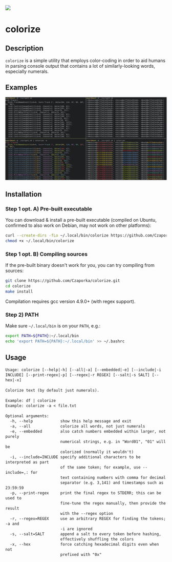![](https://github.com/Czaporka/colorize/workflows/build/badge.svg)

# colorize

## Description
`colorize` is a simple utility that employs color-coding in order to aid humans in parsing console output that contains a lot of similarly-looking words, especially numerals.

## Examples
![](docs/examples.jpeg)

## Installation
### Step 1 opt. A) Pre-built executable
You can download & install a pre-built executable (compiled on Ubuntu, confirmed to also work on Debian, may not work on other platforms):
```bash
curl --create-dirs -fLo ~/.local/bin/colorize https://github.com/Czaporka/colorize/releases/download/v1.3.0/colorize
chmod +x ~/.local/bin/colorize
```
### Step 1 opt. B) Compiling sources
If the pre-built binary doesn't work for you, you can try compiling from sources:
```bash
git clone https://github.com/Czaporka/colorize.git
cd colorize
make install
```
Compilation requires gcc version 4.9.0+ (with regex support).
### Step 2) PATH
Make sure `~/.local/bin` is on your `PATH`, e.g.:
```bash
export PATH=${PATH}:~/.local/bin
echo 'export PATH=${PATH}:~/.local/bin' >> ~/.bashrc
```

## Usage
```
Usage: colorize [--help|-h] [--all|-a] [--embedded|-e] [--include|-i INCLUDE] [--print-regex|-p] [--regex|-r REGEX] [--salt|-s SALT] [--hex|-x]

Colorize text (by default just numerals).

Example: df | colorize
Example: colorize -a < file.txt

Optional arguments:
  -h, --help            show this help message and exit
  -a, --all             colorize all words, not just numerals
  -e, --embedded        also catch numbers embedded within larger, not purely
                        numerical strings, e.g. in "Word01", "01" will be
                        colorized (normally it wouldn't)
  -i, --include=INCLUDE specify additional characters to be interpreted as part
                        of the same token; for example, use --include=,: for
                        text containing numbers with comma for decimal
                        separator (e.g. 3,141) and timestamps such as 23:59:59
  -p, --print-regex     print the final regex to STDERR; this can be used to
                        fine-tune the regex manually, then provide the result
                        with the --regex option
  -r, --regex=REGEX     use an arbitrary REGEX for finding the tokens; -a and
                        -i are ignored
  -s, --salt=SALT       append a salt to every token before hashing,
                        effectively shuffling the colors
  -x, --hex             force catching hexadecimal digits even when not
                        prefixed with "0x"
```
